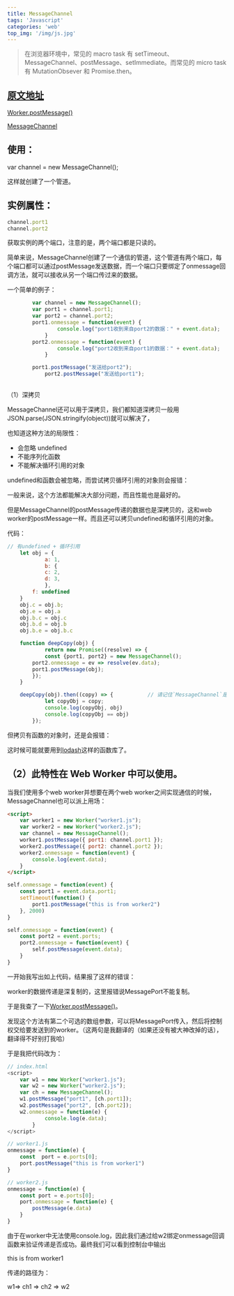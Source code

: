 ```yaml
---
title: MessageChannel
tags: 'Javascript'
categories: 'web'
top_img: '/img/js.jpg'
---
```

> 在浏览器环境中，常见的 macro task 有 setTimeout、MessageChannel、postMessage、setImmediate。而常见的 micro task 有 MutationObsever 和 Promise.then。


## <a href="https://www.jianshu.com/p/4f07ef18b5d7" target="_blank">原文地址</a>

<a href="https://developer.mozilla.org/zh-CN/docs/Web/API/Worker/postMessage" target="_blank">Worker.postMessage()</a>

<a href="https://developer.mozilla.org/zh-CN/docs/Web/API/MessageChannel" target="_blank">MessageChannel</a>

## 使用：

var channel = new MessageChannel();

这样就创建了一个管道。
## 实例属性：

``` javascript
channel.port1
channel.port2
```


获取实例的两个端口，注意的是，两个端口都是只读的。

简单来说，MessageChannel创建了一个通信的管道，这个管道有两个端口，每个端口都可以通过postMessage发送数据，而一个端口只要绑定了onmessage回调方法，就可以接收从另一个端口传过来的数据。

一个简单的例子：

``` javascript
        var channel = new MessageChannel();
        var port1 = channel.port1;
        var port2 = channel.port2;
        port1.onmessage = function(event) {
                console.log("port1收到来自port2的数据：" + event.data);
            }
        port2.onmessage = function(event) {
                console.log("port2收到来自port1的数据：" + event.data);
            }

        port1.postMessage("发送给port2");
            port2.postMessage("发送给port1");
    
```

    
（1）深拷贝

MessageChannel还可以用于深拷贝，我们都知道深拷贝一般用JSON.parse(JSON.stringify(object))就可以解决了，



也知道这种方法的局限性：
<ul>
<li>会忽略 undefined
</li>
<li>不能序列化函数</li>
<li>不能解决循环引用的对象</li>
</ul>

undefined和函数会被忽略，而尝试拷贝循环引用的对象则会报错：
    
一般来说，这个方法都能解决大部分问题，而且性能也是最好的。

但是MessageChannel的postMessage传递的数据也是深拷贝的，这和web worker的postMessage一样。而且还可以拷贝undefined和循环引用的对象。

代码：

``` javascript
// 有undefined + 循环引用
    let obj = {
            a: 1,
            b: {
            c: 2,
            d: 3,
            },
        f: undefined
    }
    obj.c = obj.b;
    obj.e = obj.a
    obj.b.c = obj.c
    obj.b.d = obj.b
    obj.b.e = obj.b.c

    function deepCopy(obj) {
            return new Promise((resolve) => {
            const {port1, port2} = new MessageChannel();
        port2.onmessage = ev => resolve(ev.data);
        port1.postMessage(obj);
        });
    }

    deepCopy(obj).then((copy) => {           // 请记住`MessageChannel`是异步的这个前提！
            let copyObj = copy;
            console.log(copyObj, obj)
            console.log(copyObj == obj)
        });

```
但拷贝有函数的对象时，还是会报错：
    

    
这时候可能就要用到<a href="https://www.npmjs.com/package/lodash" target="_blank" rel="nofollow">lodash</a>这样的函数库了。


## （2）此特性在 Web Worker 中可以使用。

当我们使用多个web worker并想要在两个web worker之间实现通信的时候，MessageChannel也可以派上用场：



``` html
<script>
    var worker1 = new Worker("worker1.js");
    var worker2 = new Worker("worker2.js");
    var channel = new MessageChannel();
    worker1.postMessage({ port1: channel.port1 });
    worker2.postMessage({ port2: channel.port2 });
    worker2.onmessage = function(event) {
        console.log(event.data);
    }
</script>

```


``` javascript
self.onmessage = function(event) {
    const port1 = event.data.port1;
    setTimeout(function() {
        port1.postMessage("this is from worker2")
    }, 2000)
}

```


``` javascript
self.onmessage = function(event) {
    const port2 = event.ports;
    port2.onmessage = function(event) {
        self.postMessage(event.data);
    }
}

```
一开始我写出如上代码，结果报了这样的错误：

worker的数据传递是深复制的，这里报错说MessagePort不能复制。

于是我查了一下<a href="https://developer.mozilla.org/zh-CN/docs/Web/API/Worker/postMessage" target="_blank" rel="nofollow">Worker.postMessage()</a>。

发现这个方法有第二个可选的数组参数，可以将MessagePort传入，然后将控制权交给要发送到的worker。（这两句是我翻译的（如果还没有被大神改掉的话），翻译得不好别打我哈）

于是我把代码改为：

``` javascript
// index.html
<script>
    var w1 = new Worker("worker1.js");
    var w2 = new Worker("worker2.js");
    var ch = new MessageChannel();
    w1.postMessage("port1", [ch.port1]);
    w2.postMessage("port2", [ch.port2]);
    w2.onmessage = function(e) {
            console.log(e.data);
        }
</script>

```


``` javascript
// worker1.js
onmessage = function(e) {
    const  port = e.ports[0];
    port.postMessage("this is from worker1")        
}

```


``` javascript
// worker2.js
onmessage = function(e) {
    const port = e.ports[0];
    port.onmessage = function(e) {
        postMessage(e.data)
    }
}

```

    
由于在worker中无法使用console.log，因此我们通过给w2绑定onmessage回调函数来验证传递是否成功。最终我们可以看到控制台中输出

this is from worker1


传递的路径为：

w1=> ch1 => ch2 => w2
